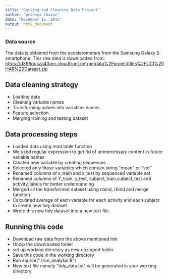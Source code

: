 ```yaml
---
title: "Getting and Cleaning Data Project"
author: "pradnya chavan"
date: "November 16, 2015"
output: html_document
---
```




### Data source
The data is obtained from the accelerometers from the Samsung Galaxy S smartphone. This raw data is downloaded from: https://d396qusza40orc.cloudfront.net/getdata%2Fprojectfiles%2FUCI%20HAR%20Dataset.zip 

## Data cleaning strategy

* Loading data
* Cleaning variable names
* Transforming values into variables names
* Feature selection
* Merging training and testing dataset

## Data processing steps

* Loaded data using read.table function
* We used regular expression to get rid of unnnecessary content in future variable names
* Created new variable by creating sequences
* Selected only those variables which contain string "mean" or "std"
* Renamed columns of x_train and x_test by sequenced variable set.
* Renamed columns of Y_train, y_test, subject_train,subject_test and activity_labels for better understanding
* Merged all the transformed dataset using cbind, rbind and merge function
* Calculated average of each variable for each activity and each subject to create new tidy dataset.
* Wrote this new tidy dataset into a new text file.

## Running this code

* Download raw data from the above mentioned link
* Unzip the downloaded folder
* set up working directory as new unzipped folder
* Save this code in the working directory
* Run source(".\run_analysis.R")
* New text file namely "tidy_data.txt" will be generated in your working directory





